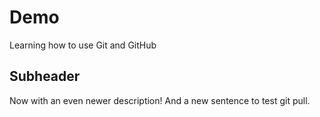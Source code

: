 # Demo
Learning how to use Git and GitHub

## Subheader
Now with an even newer description!
And a new sentence to test git pull.
